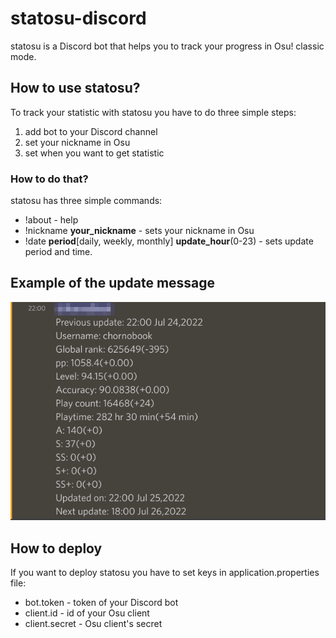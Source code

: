 # statosu-discord
statosu is a Discord bot that helps you to track your progress in Osu! classic mode.
## How to use statosu?
To track your statistic with statosu you have to do three simple steps:
1. add bot to your Discord channel
2. set your nickname in Osu
3. set when you want to get statistic
### How to do that?
statosu has three simple commands:
- !about - help
- !nickname **your_nickname** - sets your nickname in Osu
- !date **period**[daily, weekly, monthly] **update_hour**(0-23) - sets update period and time.
## Example of the update message
![](message_example.png)

## How to deploy
If you want to deploy statosu you have to set keys in application.properties file:
- bot.token - token of your Discord bot
- client.id - id of your Osu client
- client.secret - Osu client's secret 